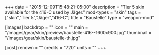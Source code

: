 +++
date = "2015-12-09T15:48:21-05:00"
description = "Tier 5 skin available for the 416-C used by Jäger."
mod-types = "skin"
tags = ["skin","Tier 5","Jäger","416-C"]
title = "Baustelle"
type = "weapon-mod"

[images]
  backdrop = ""
  icon = ""
  main = "/images/gear/skin/preview/baustelle-416--1600x900.jpg"
  thumbnail = "/images/gear/skin/baustelle-th.jpg"

[cost]
  renown = ""
  credits = "720"
  units = ""
+++

